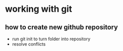 # working with git

## how to create new github repository
- run git init to turn folder into repository
- resolve conflicts
